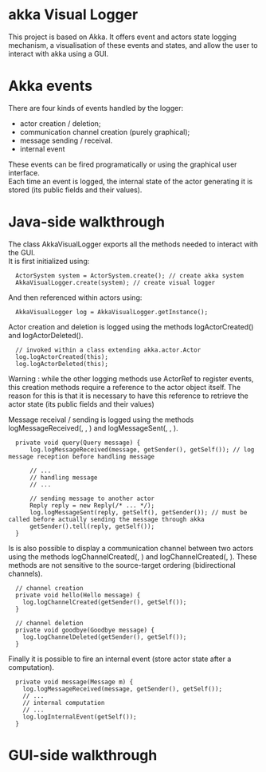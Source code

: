 # akka Visual Logger

This project is based on Akka. It offers event and actors state logging mechanism, a visualisation of these events and states, and allow the user to interact with akka using a GUI.

# Akka events

There are four kinds of events handled by the logger:
- actor creation / deletion;
- communication channel creation (purely graphical);
- message sending / receival.
- internal event

These events can be fired programatically or using the graphical user interface. <br/>
Each time an event is logged, the internal state of the actor generating it is stored (its public fields and their values).

# Java-side walkthrough

The class AkkaVisualLogger exports all the methods needed to interact with the GUI. <br/>
It is first initialized using:

```
  ActorSystem system = ActorSystem.create(); // create akka system
  AkkaVisualLogger.create(system); // create visual logger
```

And then referenced within actors using:

```
  AkkaVisualLogger log = AkkaVisualLogger.getInstance();
```

Actor creation and deletion is logged using the methods logActorCreated(<actor>) and logActorDeleted(<actor>).
  
```
  // invoked within a class extending akka.actor.Actor
  log.logActorCreated(this);
  log.logActorDeleted(this);
```
Warning : while the other logging methods use ActorRef to register events, this creation methods require a reference to the actor object itself. The reason for this is that it is necessary to have this reference to retrieve the actor state (its public fields and their values)

Message receival / sending is logged using the methods logMessageReceived(<message>, <source>, <target>) and logMessageSent(<message>, <source>, <target>).
  
```
  private void query(Query message) {
      log.logMessageReceived(message, getSender(), getSelf()); // log message reception before handling message
      
      // ...
      // handling message
      // ...
      
      // sending message to another actor
      Reply reply = new Reply(/* ... */);
      log.logMessageSent(reply, getSelf(), getSender()); // must be called before actually sending the message through akka
      getSender().tell(reply, getSelf());
  }
```
Is is also possible to display a communication channel between two actors using the methods logChannelCreated(<source>, <target>) and logChannelCreated(<source>, <target>). These methods are not sensitive to the source-target ordering (bidirectional channels).
  
```
  // channel creation
  private void hello(Hello message) {
    log.logChannelCreated(getSender(), getSelf());
  }
  
  // channel deletion
  private void goodbye(Goodbye message) {
    log.logChannelDeleted(getSender(), getSelf());
  }
```
Finally it is possible to fire an internal event (store actor state after a computation).

```
  private void message(Message m) {
    log.logMessageReceived(message, getSender(), getSelf());
    // ...
    // internal computation
    // ...
    log.logInternalEvent(getSelf());
  }
```

# GUI-side walkthrough
